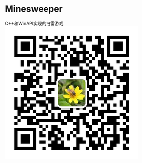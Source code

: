 # Minesweeper
C++和WinAPI实现的扫雷游戏
![image](https://github.com/lgl-fengwang/Material-library/raw/master/businessCard.jpg)
